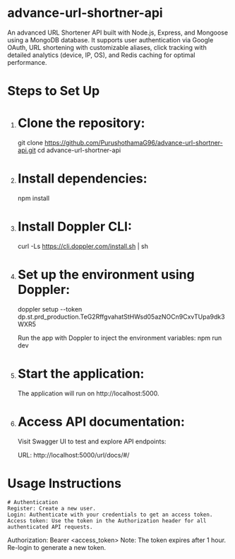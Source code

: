# advance-url-shortner-api
An advanced URL Shortener API built with Node.js, Express, and Mongoose using a MongoDB database. It supports user authentication via Google OAuth, URL shortening with customizable aliases, click tracking with detailed analytics (device, IP, OS), and Redis caching for optimal performance.

# Steps to Set Up
1. # Clone the repository:
    git clone https://github.com/PurushothamaG96/advance-url-shortner-api.git
    cd advance-url-shortner-api

2. # Install dependencies:
    npm install

3. # Install Doppler CLI:
    curl -Ls https://cli.doppler.com/install.sh | sh

4. # Set up the environment using Doppler:
    doppler setup --token dp.st.prd_production.TeG2RffgvahatStHWsd05azNOCn9CxvTUpa9dk3WXR5

    Run the app with Doppler to inject the environment variables:
    npm run dev

5. # Start the application:
    The application will run on http://localhost:5000.

6. # Access API documentation:
    Visit Swagger UI to test and explore API endpoints:

    URL: http://localhost:5000/url/docs/#/




# Usage Instructions
    # Authentication
    Register: Create a new user.
    Login: Authenticate with your credentials to get an access token.
    Access token: Use the token in the Authorization header for all authenticated API requests.


Authorization: Bearer <access_token>
Note: The token expires after 1 hour. Re-login to generate a new token.




